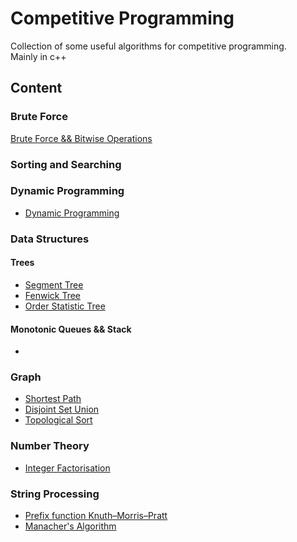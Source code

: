 # Competitive Programming 
Collection of some useful algorithms for competitive programming.    
Mainly in c++ 

## Content

### Brute Force
[Brute Force && Bitwise Operations](brute_force/README.md)

### Sorting and Searching 

### Dynamic Programming
- [Dynamic Programming](dynamic_programming/README.md)

### Data Structures
#### Trees
- [Segment Tree](data_structures/segment_tree)
- [Fenwick Tree](data_structures/fenwick_tree)
- [Order Statistic Tree](data_structures/pd_bs_tree_order_statistic.cpp)

#### Monotonic Queues && Stack
- []()

### Graph 
- [Shortest Path](graph/shortest_path/README.md)
- [Disjoint Set Union](graph/dsu.h)
- [Topological Sort](graph/tps.cpp)

### Number Theory 
- [Integer Factorisation](number_theory/factors_integers.hpp)

### String Processing 
- [Prefix function Knuth–Morris–Pratt](string_processing/kmp.cpp)
- [Manacher's Algorithm](string_processing/manacher.h)

